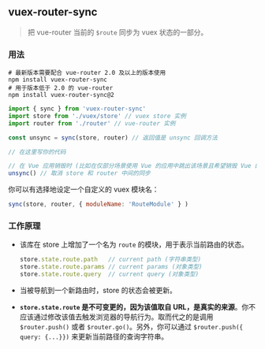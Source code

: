 ## vuex-router-sync

> 把 vue-router 当前的 `$route` 同步为 vuex 状态的一部分。

### 用法

```
# 最新版本需要配合 vue-router 2.0 及以上的版本使用
npm install vuex-router-sync
# 用于版本低于 2.0 的 vue-router
npm install vuex-router-sync@2
```



```javascript
import { sync } from 'vuex-router-sync'
import store from './vuex/store' // vuex store 实例
import router from './router' // vue-router 实例

const unsync = sync(store, router) // 返回值是 unsync 回调方法

// 在这里写你的代码

// 在 Vue 应用销毁时 (比如在仅部分场景使用 Vue 的应用中跳出该场景且希望销毁 Vue 的组件/资源时）
unsync() // 取消 store 和 router 中间的同步
```

你可以有选择地设定一个自定义的 vuex 模块名：

```javascript
sync(store, router, { moduleName: 'RouteModule' } )
```



### 工作原理

- 该库在 store 上增加了一个名为 `route` 的模块，用于表示当前路由的状态。

  ```javascript
  store.state.route.path   // current path (字符串类型)
  store.state.route.params // current params (对象类型)
  store.state.route.query  // current query (对象类型)
  ```

- 当被导航到一个新路由时，store 的状态会被更新。

- **`store.state.route` 是不可变更的，因为该值取自 URL，是真实的来源**。你不应该通过修改该值去触发浏览器的导航行为。取而代之的是调用 `$router.push()` 或者 `$router.go()`。另外，你可以通过 `$router.push({ query: {...}})` 来更新当前路径的查询字符串。
